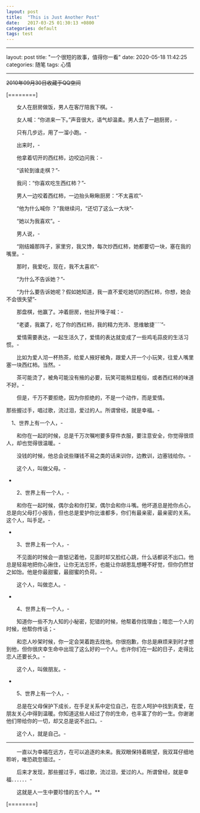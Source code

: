 ```yaml
---
layout: post
title:  "This is Just Another Post"
date:   2017-03-25 01:30:13 +0800
categories: default
tags: test
---
```




---
layout: post
title:  "一个很短的故事，值得你一看"
date:   2020-05-18 11:42:25
categories: 随笔
tags: 心情

---

~~2010年09月30日收藏于QQ空间~~

[========]

　　女人在厨房做饭，男人在客厅陪我下棋。-

　　女人喊：“你进来一下。”声音很大，语气却温柔。男人去了一趟厨房，-

　　只有几步远，用了一溜小跑。-

　　出来时，-

　　他拿着切开的西红柿，边咬边问我：-

　　“该轮到谁走棋？”-

　　我问：“你喜欢吃生西红柿？”-

　　男人一边咬着西红柿，一边抬头瞅瞅厨房：“不太喜欢”-

　　“他为什么喊你 ？”我继续问，“还切了这么一大块”-

　　“她以为我喜欢”。-

　　男人说，-

　　“刚结婚那阵子，家里穷，我又馋，每次炒西红柿，她都要切一块，塞在我的嘴里。-

　　那时，我爱吃，现在，我不太喜欢”-

　　“为什么不告诉她？”-

　　“为什么要告诉她呢？假如她知道，我一直不爱吃她切的西红柿，你想，她会不会很失望”-

　　那盘棋，他赢了。冲着厨房，他扯开嗓子喊：-

　　“老婆，我赢了，吃了你的西红柿，我的精力充沛、思维敏捷````”-

　　爱情需要表达，一起生活久了，爱情的表达就变成了一些鸡毛蒜皮的生活习惯。-

　　比如为爱人沏一杯热茶，给爱人掖好被角，跟爱人开一个小玩笑，往爱人嘴里塞一块西红柿。当然。-

　　茶可能烫了，被角可能没有掖的必要，玩笑可能稍显粗俗，或者西红柿的味道不好。-

　　但是，千万不要拒绝，因为你拒绝的，不是一个动作，而是爱情。

那些握过手，唱过歌，流过泪，爱过的人。所谓曾经，就是幸福。-

　1、世界上有一个人，-

　　和你在一起的时候，总是千万次嘱咐要多穿件衣服，要注意安全，你觉得很烦人，却也觉得很温暖。-

　　没钱的时候，他总会说些赚钱不易之类的话来训你，边教训，边塞钱给你。-

　　这个人，叫做父母。-

-

　　2、世界上有一个人，-

　　和你在一起时候，偶尔会和你打架，偶尔会和你斗嘴。他坏道总是抢你点心，总是向父母打小报告，但也总是爱护你比谁都多，你们有最亲密，最亲密的关系。这个人，叫手足。-

-

　　3、世界上有一个人，-

　　不见面的时候会一直惦记着他，见面时却又脸红心跳，什么话都说不出口。他总是轻易地把你心揪住，让你无法忘怀，也能让你胡思乱想睡不好觉，但你仍然甘之如饴。他是你最甜蜜，最甜蜜的负荷。-

　　这个人，叫做恋人。-

-

　　4、世界上有一个人，-

　　知道你一些不为人知的小秘密，犯错的时候，他帮着你找理由；暗恋一个人的时候，他帮你传话；-

　　和恋人吵架时候，你一定会哭着跑去找他。你很抱歉，你总是麻烦来到时才想到他，但你很庆幸生命中出现了这么好的一个人。也许你们在一起的日子，走得比恋人还要长久。-

　　这个人，叫做朋友。-

-

　　5、世界上有一个人，-

　　总是在父母保护下成长，在手足关系中定位自己，在恋人呵护中找到真爱，在朋友关心中得到温暖。你知道这些人经过了你的生命，也丰富了你的一生。你谢谢他们带给你的一切，却又总是说不出口。-

　　这个人，就是自己。-

------------

　　一直以为幸福在远方，在可以追逐的未来。我双眼保持着眺望，我双耳仔细地聆听，唯恐疏忽错过。-

　　后来才发现，那些握过手，唱过歌，流过泪，爱过的人。所谓曾经，就是幸福．．．．．．-

　　这就是人一生中要珍惜的五个人。**
 


[========]

 
